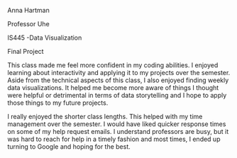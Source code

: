 Anna Hartman

Professor Uhe

IS445 -Data Visualization

Final Project

This class made me feel more confident in my coding abilities. I enjoyed learning about interactivity 
and applying it to my projects over the semester. Aside from the technical aspects of this class, I also 
enjoyed finding weekly data visualizations. It helped me become more aware of things I thought were helpful
or detrimental in terms of data storytelling and I hope to apply those things to my future projects.

I really enjoyed the shorter class lengths. This helped with my time management over the semester. I would 
have liked quicker response times on some of my help request emails. I understand professors are busy, but
it was hard to reach for help in a timely fashion and most times, I ended up turning to Google and hoping for
the best. 

